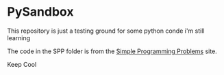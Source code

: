 # PySandbox
This repository is just a testing ground for some python conde i'm still learning

The code in the SPP folder is from the [Simple Programming Problems](https://adriann.github.io/programming_problems.html) site.

Keep Cool
